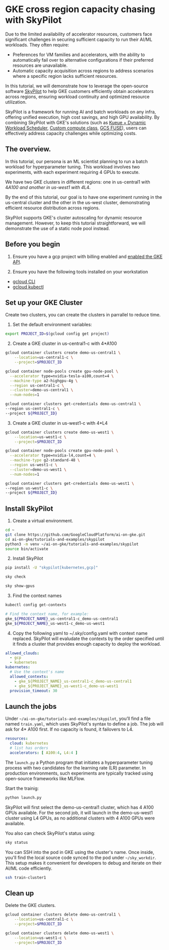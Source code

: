 # GKE cross region capacity chasing with SkyPilot
Due to the limited availability of accelerator resources, customers face significant challenges in securing sufficient capacity to run their AI/ML workloads. They often require:

* Preferences for VM families and accelerators, with the ability to automatically fail over to alternative configurations if their preferred resources are unavailable.
* Automatic capacity acquisition across regions to address scenarios where a specific region lacks sufficient resources.

In this tutorial, we will demonstrate how to leverage the open-source software [SkyPilot](https://skypilot.readthedocs.io/en/latest/docs/index.html) to help GKE customers efficiently obtain accelerators across regions, ensuring workload continuity and optimized resource utilization.

SkyPilot is a framework for running AI and batch workloads on any infra, offering unified execution, high cost savings, and high GPU availability. By combining SkyPilot with GKE's solutions (such as [Kueue + Dynamic Workload Scheduler](https://cloud.google.com/kubernetes-engine/docs/how-to/provisioningrequest), [Custom compute class](https://cloud.google.com/kubernetes-engine/docs/concepts/about-custom-compute-classes), [GCS FUSE](https://cloud.google.com/storage/docs/cloud-storage-fuse/overview)), users can effectively address capacity challenges while optimizing costs.

## The overview. 
In this tutorial, our persona is an ML scientist planning to run a batch workload for hyperparameter tuning. This workload involves two experiments, with each experiment requiring 4 GPUs to execute. 

We have two GKE clusters in different regions: one in us-central1 with 4*A100 and another in us-west1 with 4*L4.

By the end of this tutorial, our goal is to have one experiment running in the us-central cluster and the other in the us-west cluster, demonstrating efficient resource distribution across regions.

SkyPilot supports GKE's cluster autoscaling for dynamic resource management. However, to keep this tutorial straightforward, we will demonstrate the use of a static node pool instead.

## Before you begin
1. Ensure you have a gcp project with billing enabled and [enabled the GKE API](https://cloud.google.com/kubernetes-engine/docs/how-to/enable-gkee). 

2. Ensure you have the following tools installed on your workstation
* [gcloud CLI](https://cloud.google.com/sdk/docs/install)
* [gcloud kubectl](https://cloud.google.com/kubernetes-engine/docs/how-to/cluster-access-for-kubectl#install_kubectl)

## Set up your GKE Cluster
Create two clusters, you can create  the clusters in parrallel to reduce time.
1. Set the default environment variables:
```bash
export PROJECT_ID=$(gcloud config get project)
```
2. Create a GKE cluster in us-central1-c with 4*A100
```bash
gcloud container clusters create demo-us-central1 \
    --location=us-central1-c \
    --project=$PROJECT_ID 
```
```bash
gcloud container node-pools create gpu-node-pool \
  --accelerator type=nvidia-tesla-a100,count=4 \
  --machine-type a2-highgpu-4g \
  --region us-central1-c \
  --cluster=demo-us-central1 \
  --num-nodes=1
```

```bash
gcloud container clusters get-credentials demo-us-central1 \
--region us-central1-c \
--project ${PROJECT_ID}
```

3. Create a GKE cluster in us-west1-c with 4*L4
```bash
gcloud container clusters create demo-us-west1 \
    --location=us-west1-c \
    --project=$PROJECT_ID 
```
```bash
gcloud container node-pools create gpu-node-pool \
  --accelerator type=nvidia-l4,count=4 \
  --machine-type g2-standard-48 \
  --region us-west1-c \
  --cluster=demo-us-west1 \
  --num-nodes=1
```

```bash
gcloud container clusters get-credentials demo-us-west1 \
--region us-west1-c \
--project ${PROJECT_ID}
```

## Install SkyPilot
1. Create a virtual environment.
```bash
cd ~
git clone https://github.com/GoogleCloudPlatform/ai-on-gke.git
cd ai-on-gke/tutorials-and-examples/skypilot
python3 -m venv ~/ai-on-gke/tutorials-and-examples/skypilot
source bin/activate 
```

2. Install SkyPilot
```bash
pip install -U "skypilot[kubernetes,gcp]"
```
```bash
sky check

sky show-gpus
```

3. Find the context names
```bash
kubectl config get-contexts

# Find the context name, for example: 
gke_${PROJECT_NAME}_us-central1-c_demo-us-central1
gke_${PROJECT_NAME}_us-west1-c_demo-us-west1
```

4. Copy the following yaml to ~/.sky/config.yaml with context name replaced.
SkyPilot will evaludate the contexts by the order specified until it finds a cluster that provides enough capacity to deploy the workload.
```yaml
allowed_clouds:
  - gcp
  - kubernetes
kubernetes:
  # Use the context's name
  allowed_contexts:
    - gke_${PROJECT_NAME}_us-central1-c_demo-us-central1
    - gke_${PROJECT_NAME}_us-west1-c_demo-us-west1
  provision_timeout: 30
```

## Launch the jobs
Under `~/ai-on-gke/tutorials-and-examples/skypilot`, you’ll find a file named `train.yaml`, which uses SkyPilot's syntax to define a job. The job will ask for 4* A100 first. If no capacity is found, it failovers to L4. 
```yaml
resources:
  cloud: kubernetes
  # list has orders
  accelerators: [ A100:4, L4:4 ]
```

The `launch.py` a Python program that initiates a hyperparameter tuning process with two candidates for the learning rate (LR) parameter. In production environments, such experiments are typically tracked using open-source frameworks like MLFlow.

Start the trainig:
```bash
python launch.py
```
SkyPilot will first select the demo-us-central1 cluster, which has 4 A100 GPUs available. For the second job, it will launch in the demo-us-west1 cluster using L4 GPUs, as no additional clusters with 4 A100 GPUs were available.

You also can check SkyPilot's status using: 
```bash
sky status
```

You can SSH into the pod in GKE using the cluster's name. Once inside, you'll find the local source code synced to the pod under `~/sky_workdir`. This setup makes it convenient for developers to debug and iterate on their AI/ML code efficiently.

```bash
ssh train-cluster1
```

## Clean up
Delete the GKE clusters.
```bash
gcloud container clusters delete demo-us-central1 \
    --location=us-central1-c \
    --project=$PROJECT_ID
```

```bash
gcloud container clusters delete demo-us-west1 \
    --location=us-west1-c \
    --project=$PROJECT_ID
```